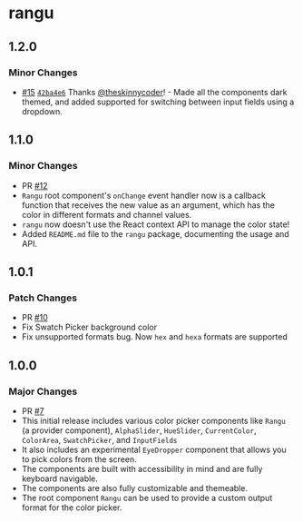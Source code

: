 # rangu

## 1.2.0

### Minor Changes

- [#15](https://github.com/theskinnycoder/rangu/pull/15) [`42ba4e6`](https://github.com/theskinnycoder/rangu/commit/42ba4e66411bebeecf19ba465b70cd3edf500ea4) Thanks [@theskinnycoder](https://github.com/theskinnycoder)! - Made all the components dark themed, and added supported for switching between input fields using a dropdown.

## 1.1.0

### Minor Changes

- PR [#12](https://github.com/theskinnycoder/rangu/pull/12)
- `Rangu` root component's `onChange` event handler now is a callback function that receives the new value as an argument, which has the color in different formats and channel values.
- `rangu` now doesn't use the React context API to manage the color state!
- Added `README.md` file to the `rangu` package, documenting the usage and API.

## 1.0.1

### Patch Changes

- PR [#10](https://github.com/theskinnycoder/rangu/pull/10)
- Fix Swatch Picker background color
- Fix unsupported formats bug. Now `hex` and `hexa` formats are supported

## 1.0.0

### Major Changes

- PR [#7](https://github.com/theskinnycoder/rangu/pull/7)
- This initial release includes various color picker components like `Rangu` (a provider component), `AlphaSlider`, `HueSlider`, `CurrentColor`, `ColorArea`, `SwatchPicker`, and `InputFields`
- It also includes an experimental `EyeDropper` component that allows you to pick colors from the screen.
- The components are built with accessibility in mind and are fully keyboard navigable.
- The components are also fully customizable and themeable.
- The root component `Rangu` can be used to provide a custom output format for the color picker.
